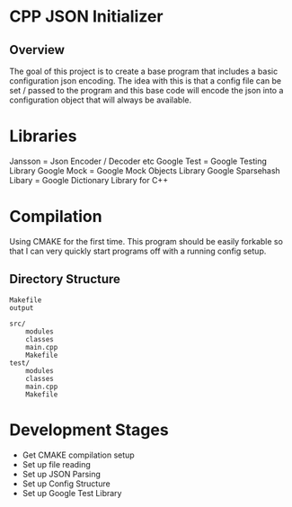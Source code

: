 CPP JSON Initializer
=

Overview
-

The goal of this project is to create a base program that includes a basic configuration json encoding. The idea with this is that a config file can be set / passed to the program and this base code will encode the json into a configuration object that will always be available.

Libraries
=

Jansson = Json Encoder / Decoder etc
Google Test = Google Testing Library
Google Mock = Google Mock Objects Library
Google Sparsehash Libary = Google Dictionary Library for C++


Compilation
=

Using CMAKE for the first time. This program should be easily forkable so that I can very quickly start programs off with a running config setup. 

Directory Structure
-

	Makefile
	output

	src/
		modules
		classes
		main.cpp
		Makefile
	test/
		modules
		classes
		main.cpp
		Makefile


Development Stages
=

-	Get CMAKE compilation setup
-	Set up file reading
-	Set up JSON Parsing
-	Set up Config Structure
-	Set up Google Test Library

